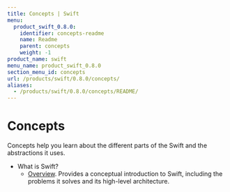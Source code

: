 ```yaml
---
title: Concepts | Swift
menu:
  product_swift_0.8.0:
    identifier: concepts-readme
    name: Readme
    parent: concepts
    weight: -1
product_name: swift
menu_name: product_swift_0.8.0
section_menu_id: concepts
url: /products/swift/0.8.0/concepts/
aliases:
  - /products/swift/0.8.0/concepts/README/
---
```

# Concepts

Concepts help you learn about the different parts of the Swift and the abstractions it uses.

- What is Swift?
  - [Overview](/products/swift/0.8.0/concepts/what-is-swift/overview). Provides a conceptual introduction to Swift, including the problems it solves and its high-level architecture.
